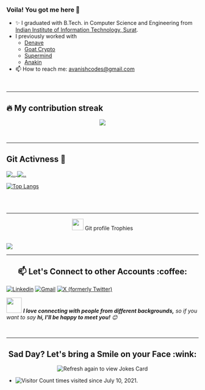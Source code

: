 ### Voila! You got me here 👋

- ✨ I graduated with B.Tech. in Computer Science and Engineering from [Indian Institute of Information Technology, Surat](https://iiitsurat.ac.in/).
- I previously worked with
  - [Denave](https://www.linkedin.com/company/denave/)
  - [Goat Crypto](https://www.linkedin.com/company/the-goat-fund/)
  - [Supermind](https://www.linkedin.com/company/getsupermind/)
  - [Anakin](https://www.linkedin.com/company/anakintech)
- 📫 How to reach me: avanishcodes@gmail.com

<br />

---

## 🔥 My contribution streak

<p align="center">
  <a href="https://github.com/AvanishCodes/github-readme-streak-stats">
    <img src="https://github-readme-streak-stats.herokuapp.com/?user=avanishcodes#version3"/>
  </a>
</p>

<br />

---

## Git Activness 📃

<a href="https://github.com/AvanishCodes/">
  <img align="center" src="https://github-readme-stats.vercel.app/api?username=AvanishCodes&show_icons=true" alt=".." />
</a>
 <a href="https://github.com/AvanishCodes/">
  <img align="center" src="https://github-readme-stats.vercel.app/api/top-langs/?username=AvanishCodes&layout=compact" alt=".."  />
</a> 

[![Top Langs](https://github-readme-stats.vercel.app/api/top-langs/?username=avanishcodes)](https://github.com/AvanishCodes/github-readme-stats)

<br />
<br />

---

<p align="center"><img src="https://media.giphy.com/media/QaMcXSekUWx7aogAUr/giphy.gif" width="30" />&nbsp;Git profile Trophies</p><br>
<img src="https://github-profile-trophy.vercel.app/?username=AvanishCodes&theme=juicyfresh&no-bg=true" />

---

<h2 align="center">📫 Let's Connect to other Accounts :coffee:</h2>
<p align="center">
  
[![Linkedin](https://img.shields.io/badge/-avanishcodes-blue?style=flat&logo=Linkedin&logoColor=white)](https://www.linkedin.com/in/avanishcodes/)
[![Gmail](https://img.shields.io/badge/-avanishcodes-c14438?style=flat&logo=Gmail&logoColor=white)](mailto:avanishcodes@gmail.com)
[![X (formerly Twitter)](https://img.shields.io/badge/-@avanishcodes-blue?style=flat&logo=Twitter&logoColor=white)](https://t.me/AvanishCodes)
  
  <img src="https://media.giphy.com/media/LnQjpWaON8nhr21vNW/giphy.gif" width="40"> <em><b>I love connecting with people from different backgrounds,</b> so if you want to say <b>hi, I'll be happy to meet you!</b> :blush:</em>
</p>
<br />

---

<h2 align="center">Sad Day? Let's bring a Smile on your Face :wink:</h2>
<p align="center">
<img src="https://readme-jokes.vercel.app/api" alt="Refresh again to view Jokes Card" />

  </p> 




- ![Visitor Count](https://profile-counter.glitch.me/AvanishCodes/count.svg) times visited since July 10, 2021.
